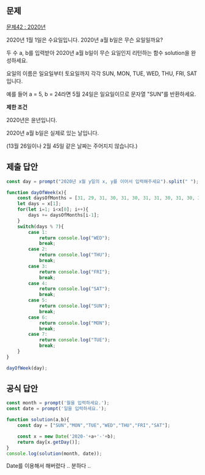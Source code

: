 ## 문제

[문제42 : 2020년](https://www.notion.so/42-2020-ae1dd4dc05cd43dbb7475afb52bc00c4) 

2020년 1월 1일은 수요일입니다. 2020년 a월 b일은 무슨 요일일까요?

두 수 a, b를 입력받아 2020년 a월 b일이 무슨 요일인지 리턴하는 함수 solution을 완성하세요.

요일의 이름은 일요일부터 토요일까지 각각 SUN, MON, TUE, WED, THU, FRI, SAT 입니다.

예를 들어 a = 5, b = 24라면 5월 24일은 일요일이므로 문자열 "SUN"를 반환하세요.

**제한 조건**

2020년은 윤년입니다.

2020년 a월 b일은 실제로 있는 날입니다. 

(13월 26일이나 2월 45일 같은 날짜는 주어지지 않습니다.)

## 제출 답안

```jsx
const day = prompt("2020년 x월 y일의 x, y를 이어서 입력해주세요").split(" ");

function dayOfWeek(x){
	const daysOfMonths = [31, 29, 31, 30, 31, 30, 31, 31, 30, 31, 30, 31];
	let days = x[1];
	for(let i=1; i<x[0]; i++){
		days += daysOfMonths[i-1];
	}
	switch(days % 7){
		case 1:
			return console.log("WED");
			break;
		case 2:
			return console.log("THU");
			break;
		case 3:
			return console.log("FRI");
			break;
		case 4:
			return console.log("SAT");
			break;
		case 5:
			return console.log("SUN");
			break;
		case 6:
			return console.log("MON");
			break;
		case 7:
			return console.log("TUE");
			break;
	}
}

dayOfWeek(day);
```

## 공식 답안

```jsx
const month = prompt('월을 입력하세요.');
const date = prompt('일을 입력하세요.');

function solution(a,b){
    const day = ["SUN","MON","TUE","WED","THU","FRI","SAT"];

    const x = new Date('2020-'+a+'-'+b);
    return day[x.getDay()];
}
console.log(solution(month, date));
```

Date를 이용해서 해버렸다 .. 분하다 ..